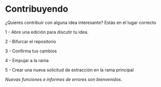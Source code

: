 # Contribuyendo

¿Quieres contribuir con alguna idea interesante? Estás en el lugar correcto

1 - Abre una edición para discutir tu idea.

2 - Bifurcar el repositorio

3 - Confirma tus cambios

4 - Empujar a la rama

5 - Crear una nueva solicitud de extracción en la rama principal

*Nuevas funciones e informes de errores son bienvenidos*.
